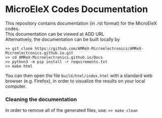 # MicroEleX Codes Documentation
This repository contains documentation (in .rst format) for the MicroEleX codes.\
This documentation can be viewed at ADD URL\
Alternatively, the documentation can be built locally by

``` >> git clone https://github.com/AMReX-Microelectronics/AMReX-Microelectronics.github.io.git ``` \
``` >> cd AMReX-Microelectronics.github.io/Docs ``` \
``` >> python3 -m pip install -r requirements.txt ``` \
``` >> make html ```

You can then open the file `build/html/index.html` with a standard web browser (e.g. Firefox), in order to visualize the results on your local computer.

### Cleaning the documentation

In order to remove all of the generated files, use:
``` >> make clean ```

